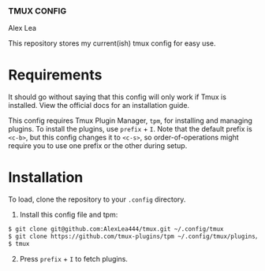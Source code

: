 ### TMUX CONFIG
Alex Lea

This repository stores my current(ish) tmux config for easy use.

# Requirements
It should go without saying that this config will only work if Tmux is installed.
View the official docs for an installation guide.

This config requires Tmux Plugin Manager, ```tpm```, for installing and managing plugins.
To install the plugins, use ```prefix``` + ```I```. Note that the default prefix is
```<c-b>```, but this config changes it to ```<c-s>```, so order-of-operations might require
you to use one prefix or the other during setup.

# Installation
To load, clone the repository to your ```.config``` directory. 

1. Install this config file and tpm:
```bash
$ git clone git@github.com:AlexLea444/tmux.git ~/.config/tmux
$ git clone https://github.com/tmux-plugins/tpm ~/.config/tmux/plugins/tpm
$ tmux
```
2. Press ```prefix``` + ```I``` to fetch plugins.
